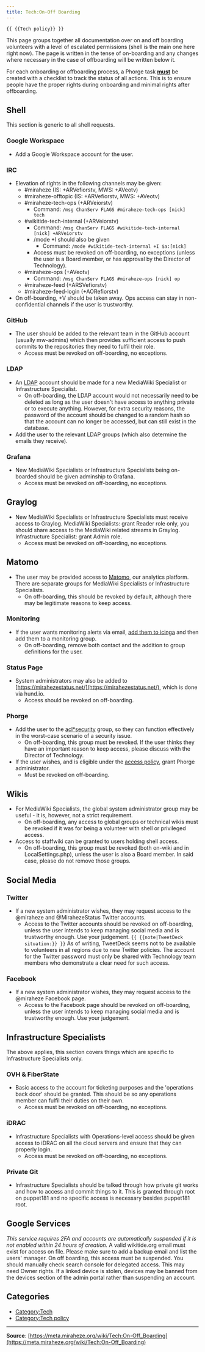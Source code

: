 ```yaml
---
title: Tech:On-Off Boarding
---
```


`{{ {{Tech policy}} }}`

This page groups together all documentation over on and off boarding volunteers with a level of escalated permissions (shell is the main one here right now). The page is written in the tense of on-boarding and any changes where necessary in the case of offboarding will be written below it.

For each onboarding or offboarding process, a Phorge task **[must](https://meta.miraheze.org/wiki/rfc:2119)** be created with a checklist to track the status of all actions. This is to ensure people have the proper rights during onboarding and minimal rights after offboarding.

## Shell 

This section is generic to all shell requests.

### Google Workspace 

* Add a Google Workspace account for the user.

### IRC 

* Elevation of rights in the following channels may be given:
   * #miraheze (IS: +ARVefiorstv, MWS: +AVeotv)
   * #miraheze-offtopic (IS: +ARVefiorstv, MWS: +AVeotv)
   * #miraheze-tech-ops (+ARVeiorstv)
      * Command: `/msg ChanServ FLAGS #miraheze-tech-ops [nick] tech`
   * #wikitide-tech-internal (+ARVeiorstv)
      * Command: `/msg ChanServ FLAGS #wikitide-tech-internal [nick] +ARVeiorstv`
      * /mode +I should also be given
         * Command: `/mode #wikitide-tech-internal +I $a:[nick]`
      * Access must be revoked on off-boarding, no exceptions (unless the user is a Board member, or has approval by the Director of Technology).
   * #miraheze-ops (+AVeotv)
      * Command: `/msg ChanServ FLAGS #miraheze-ops [nick] op`
   * #miraheze-feed (+ARSVefiorstv)
   * #miraheze-feed-login (+AORefiorstv)
* On off-boarding, +V should be taken away. Ops access can stay in non-confidential channels if the user is trustworthy.

### GitHub 

* The user should be added to the relevant team in the GitHub account (usually mw-admins) which then provides sufficient access to push commits to the repositories they need to fulfil their role.
   * Access must be revoked on off-boarding, no exceptions.

### LDAP 

* An [LDAP](/tech-docs/techldap) account should be made for a new MediaWiki Specialist or Infrastructure Specialist.
   * On off-boarding, the LDAP account would not necessarily need to be deleted as long as the user doesn't have access to anything private or to execute anything. However, for extra security reasons, the password of the account should be changed to a random hash so that the account can no longer be accessed, but can still exist in the database.
* Add the user to the relevant LDAP groups (which also determine the emails they receive).

### Grafana 

* New MediaWiki Specialists or Infrastructure Specialists being on-boarded should be given adminship to Grafana.
   * Access must be revoked on off-boarding, no exceptions.

## Graylog 

* New MediaWiki Specialists or Infrastructure Specialists must receive access to Graylog. MediaWiki Specialists: grant Reader role only, you should share access to the MediaWiki related streams in Graylog. Infrastructure Specialist: grant Admin role.
   * Access must be revoked on off-boarding, no exceptions.

## Matomo 

* The user may be provided access to [Matomo](https://analytics.wikitide.net/index.php?module=UsersManager), our analytics platform. There are separate groups for MediaWiki Specialists or Infrastructure Specialists.
   * On off-boarding, this should be revoked by default, although there may be legitimate reasons to keep access.

### Monitoring 

* If the user wants monitoring alerts via email, [add them to icinga](https://meta.miraheze.org/wiki/github:miraheze/puppet/blob/master/modules/monitoring/files/users.conf) and then add them to a monitoring group.
   * On off-boarding, remove both contact and the addition to group definitions for the user.

### Status Page 

* System administrators may also be added to [https://mirahezestatus.net/](https://mirahezestatus.net/), which is done via hund.io.
   * Access should be revoked on off-boarding.

### Phorge 

* Add the user to the [acl*security](https://meta.miraheze.org/wiki/phorge:project/view/1) group, so they can function effectively in the worst-case scenario of a security issue.
   * On off-boarding, this group must be revoked. If the user thinks they have an important reason to keep access, please discuss with the Director of Technology.
* If the user wishes, and is eligible under the [access policy](https://meta.miraheze.org/wiki/Phorge#Access_Policy), grant Phorge administrator.
   * Must be revoked on off-boarding.

## Wikis 

* For MediaWiki Specialists, the global system administrator group may be useful - it is, however, not a strict requirement.
   * On off-boarding, any access to global groups or technical wikis must be revoked if it was for being a volunteer with shell or privileged access.
* Access to staffwiki can be granted to users holding shell access.
   * On off-boarding, this group must be revoked (both on-wiki and in LocalSettings.php), unless the user is also a Board member. In said case, please do not remove those groups.

## Social Media 

### Twitter 

* If a new system administrator wishes, they may request access to the @miraheze and @MirahezeStatus Twitter accounts.
   * Access to the Twitter accounts should be revoked on off-boarding, unless the user intends to keep managing social media and is trustworthy enough. Use your judgement. `{{ {{note|TweetDeck situation:}} }}` As of writing, TweetDeck seems not to be available to volunteers in all regions due to new Twitter policies. The account for the Twitter password must only be shared with Technology team members who demonstrate a clear need for such access.

### Facebook 

* If a new system administrator wishes, they may request access to the @miraheze Facebook page.
   * Access to the Facebook page should be revoked on off-boarding, unless the user intends to keep managing social media and is trustworthy enough. Use your judgement.

## Infrastructure Specialists 

The above applies, this section covers things which are specific to Infrastructure Specialists only.

### OVH & FiberState 

* Basic access to the account for ticketing purposes and the 'operations back door' should be granted. This should be so any operations member can fulfil their duties on their own.
   * Access must be revoked on off-boarding, no exceptions.

### iDRAC 

* Infrastructure Specialists with Operations-level access should be given access to iDRAC on all the cloud servers and ensure that they can properly login.
   * Access must be revoked on off-boarding, no exceptions.

### Private Git 

* Infrastructure Specialists should be talked through how private git works and how to access and commit things to it. This is granted through root on puppet181 and no specific access is necessary besides puppet181 root.

## Google Services 

*This service requires 2FA and accounts are automatically suspended if it is not enabled within 24 hours of creation.* A valid wikitide.org email must exist for access on file. Please make sure to add a backup email and list the users' manager. On off boarding, this access must be suspended. You should manually check search console for delegated access. This may need Owner rights. If a linked device is stolen, devices may be banned from the devices section of the admin portal rather than suspending an account.

## Categories

* [Category:Tech](https://meta.miraheze.org/wiki/Category:Tech)
* [Category:Tech policy](https://meta.miraheze.org/wiki/Category:Tech_policy)

----
**Source**: [https://meta.miraheze.org/wiki/Tech:On-Off_Boarding](https://meta.miraheze.org/wiki/Tech:On-Off_Boarding)